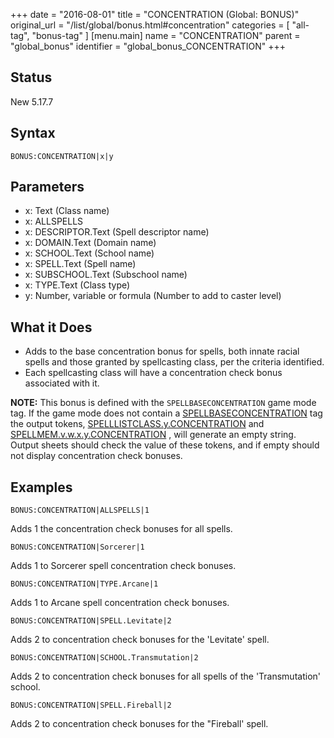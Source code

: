 +++
date = "2016-08-01"
title = "CONCENTRATION (Global: BONUS)"
original_url = "/list/global/bonus.html#concentration"
categories = [ "all-tag", "bonus-tag" ]
[menu.main]
    name = "CONCENTRATION"
    parent = "global_bonus"
    identifier = "global_bonus_CONCENTRATION"
+++

## Status

New 5.17.7

## Syntax

`BONUS:CONCENTRATION|x|y`

## Parameters

-   x: Text (Class name)
-   x: ALLSPELLS
-   x: DESCRIPTOR.Text (Spell descriptor name)
-   x: DOMAIN.Text (Domain name)
-   x: SCHOOL.Text (School name)
-   x: SPELL.Text (Spell name)
-   x: SUBSCHOOL.Text (Subschool name)
-   x: TYPE.Text (Class type)
-   y: Number, variable or formula (Number to add to
    caster level)



What it Does
------------

-   Adds to the base concentration bonus for spells, both innate racial
    spells and those granted by spellcasting class, per the
    criteria identified.
-   Each spellcasting class will have a concentration check bonus
    associated with it.

**NOTE:** This bonus is defined with the `SPELLBASECONCENTRATION` game
mode tag. If the game mode does not contain a
[SPELLBASECONCENTRATION](/list/system/gamemode-miscinfo/spellbaseconcentration.html)
tag the output tokens,
[SPELLLISTCLASS.y.CONCENTRATION](/outputsheet/tokens/spell.html#spelllist)
and
[SPELLMEM.v.w.x.y.CONCENTRATION](/outputsheet/tokens/spell.html#spellmem)
, will generate an empty string. Output sheets should check the value of
these tokens, and if empty should not display concentration check
bonuses.

Examples
--------

`BONUS:CONCENTRATION|ALLSPELLS|1`

Adds 1 the concentration check bonuses for all spells.

`BONUS:CONCENTRATION|Sorcerer|1`

Adds 1 to Sorcerer spell concentration check bonuses.

`BONUS:CONCENTRATION|TYPE.Arcane|1`

Adds 1 to Arcane spell concentration check bonuses.

`BONUS:CONCENTRATION|SPELL.Levitate|2`

Adds 2 to concentration check bonuses for the 'Levitate' spell.

`BONUS:CONCENTRATION|SCHOOL.Transmutation|2`

Adds 2 to concentration check bonuses for all spells of the
'Transmutation' school.

`BONUS:CONCENTRATION|SPELL.Fireball|2`

Adds 2 to concentration check bonuses for the "Fireball' spell.

